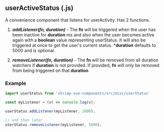 ## userActiveStatus (.js)
A convenience component that listens for userActivity. Has 2 functions.

1. ***addListener(fn, duration)***  - The **fn** will be triggered when the user has been inactive for **duration** ms and also when the user becomes active again with a **boolean** value representing userStatus. It will also be triggered at once to get the user's current status. ***duration** defaults to 5000 and is optional.

2. ***removeListener(fn, duration)***  - The **fn** will be removed from all duration watchers if **duration** is not provided. If provided, **fn** will only be removed from being triggered on that **duration**


### Example
```javascript
import userStatus from 'shrimp-vue-components/src/misc/userStatus'

const myListener = (v) => console.log(v);

userStatus.addListener(myListener, 1000);

// and then later
userStatus.removeListener(myListener, 1000);
```